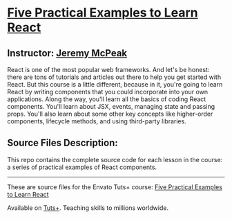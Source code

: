 # [Five Practical Examples to Learn React][published url]
## Instructor: [Jeremy McPeak][instructor url]

React is one of the most popular web frameworks. And let's be honest: there are tons of tutorials and articles out there to help you get started with React. But this course is a little different, because in it, you're going to learn React by writing components that you could incorporate into your own applications. Along the way, you'll learn all the basics of coding React components. You'll learn about JSX, events, managing state and passing props. You'll also learn about some other key concepts like higher-order components, lifecycle methods, and using third-party libraries.

## Source Files Description:

This repo contains the complete source code for each lesson in the course: a series of practical examples of React components.

------

These are source files for the Envato Tuts+ course: [Five Practical Examples to Learn React][published url]

Available on [Tuts+](https://tutsplus.com). Teaching skills to millions worldwide.

[published url]: https://code.tutsplus.com/courses/five-practical-examples-to-learn-react
[instructor url]: https://tutsplus.com/authors/jeremy-mcpeak
